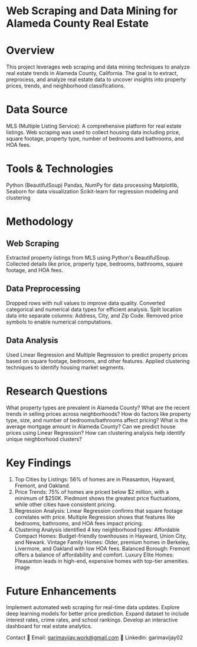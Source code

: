 # Web Scraping and Data Mining for Alameda County Real Estate

# Overview
This project leverages web scraping and data mining techniques to analyze real estate trends in Alameda County, California. The goal is to extract, preprocess, and analyze real estate data to uncover insights into property prices, trends, and neighborhood classifications.

# Data Source
MLS (Multiple Listing Service): A comprehensive platform for real estate listings.
Web scraping was used to collect housing data including price, square footage, property type, number of bedrooms and bathrooms, and HOA fees.

# Tools & Technologies
Python (BeautifulSoup)
Pandas, NumPy for data processing
Matplotlib, Seaborn for data visualization
Scikit-learn for regression modeling and clustering

# Methodology
## Web Scraping
Extracted property listings from MLS using Python's BeautifulSoup.
Collected details like price, property type, bedrooms, bathrooms, square footage, and HOA fees.

## Data Preprocessing
Dropped rows with null values to improve data quality.
Converted categorical and numerical data types for efficient analysis.
Split location data into separate columns: Address, City, and Zip Code.
Removed price symbols to enable numerical computations.

## Data Analysis
Used Linear Regression and Multiple Regression to predict property prices based on square footage, bedrooms, and other features.
Applied clustering techniques to identify housing market segments.

# Research Questions
What property types are prevalent in Alameda County?
What are the recent trends in selling prices across neighborhoods?
How do factors like property type, size, and number of bedrooms/bathrooms affect pricing?
What is the average mortgage amount in Alameda County?
Can we predict house prices using Linear Regression?
How can clustering analysis help identify unique neighborhood clusters?

# Key Findings
1. Top Cities by Listings: 56% of homes are in Pleasanton, Hayward, Fremont, and Oakland.
2. Price Trends:
75% of homes are priced below $2 million, with a minimum of $250K.
Piedmont shows the greatest price fluctuations, while other cities have consistent pricing.
3. Regression Analysis:
Linear Regression confirms that square footage correlates with price.
Multiple Regression shows that features like bedrooms, bathrooms, and HOA fees impact pricing.
4. Clustering Analysis identified 4 key neighborhood types:
Affordable Compact Homes: Budget-friendly townhouses in Hayward, Union City, and Newark.
Vintage Family Homes: Older, premium homes in Berkeley, Livermore, and Oakland with low HOA fees.
Balanced Borough: Fremont offers a balance of affordability and comfort.
Luxury Elite Homes: Pleasanton leads in high-end, expensive homes with top-tier amenities.
image
# Future Enhancements
Implement automated web scraping for real-time data updates.
Explore deep learning models for better price prediction.
Expand dataset to include interest rates, crime rates, and school rankings.
Develop an interactive dashboard for real estate analytics.

Contact
📧 Email: garimavijay.work@gmail.com
🔗 LinkedIn: garimavijay02

